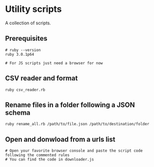 # Utility scripts

A collection of scripts.

## Prerequisites

```
# ruby --version
ruby 3.0.1p64
```

```
# For JS scripts just need a browser for now
```

## CSV reader and format

```
ruby csv_reader.rb
```

## Rename files in a folder following a JSON schema

```
ruby rename_all.rb /path/to/file.json /path/to/destination/folder
```

## Open and donwload from a urls list

```
# Open your favorite browser console and paste the script code following the commented rules
# You can find the code in downloader.js
```
